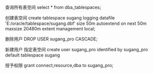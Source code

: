 查询所有表空间
select * from dba_tablespaces;

创建表空间
create tablespace sugang
logging
datafile 'E:/oracle/tablespace/sugang.dbf'
size 50m
autoextend on
next 50m maxsize 20480m
extent management local;

删除用户
DROP USER sugang_pro CASCADE;

新建用户 指定表空间
create user sugang_pro identified by sugang_pro
default tablespace sugang

授予权限
grant connect,resource,dba to sugang_pro;